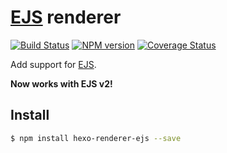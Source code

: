 # [EJS] renderer

[![Build Status](https://travis-ci.org/hexojs/hexo-renderer-ejs.svg?branch=master)](https://travis-ci.org/hexojs/hexo-renderer-ejs)
[![NPM version](https://badge.fury.io/js/hexo-renderer-ejs.svg)](https://www.npmjs.com/package/hexo-renderer-ejs)
[![Coverage Status](https://img.shields.io/coveralls/hexojs/hexo-renderer-ejs.svg)](https://coveralls.io/r/hexojs/hexo-renderer-ejs?branch=master)

Add support for [EJS].

**Now works with EJS v2!**

## Install

``` bash
$ npm install hexo-renderer-ejs --save
```

[EJS]: https://github.com/mde/ejs
